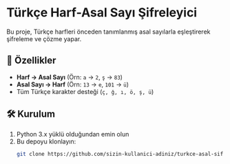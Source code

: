 # Türkçe Harf-Asal Sayı Şifreleyici

Bu proje, Türkçe harfleri önceden tanımlanmış asal sayılarla eşleştirerek şifreleme ve çözme yapar.

## 📌 Özellikler
- **Harf → Asal Sayı** (Örn: `a` → `2`, `ş` → `83`)
- **Asal Sayı → Harf** (Örn: `13` → `e`, `101` → `ü`)
- Tüm Türkçe karakter desteği (`ç, ğ, ı, ö, ş, ü`)

## 🛠 Kurulum
1. Python 3.x yüklü olduğundan emin olun
2. Bu depoyu klonlayın:
   ```bash
   git clone https://github.com/sizin-kullanici-adiniz/turkce-asal-sifreleyici.git
